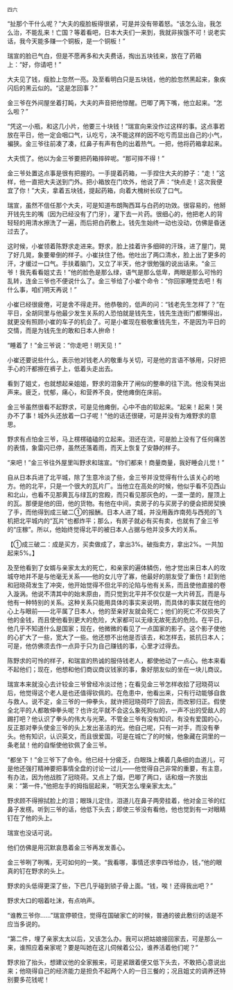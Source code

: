     四六 

   “扯那个干什么呢？”大夫的瘦脸板得很紧，可是并没有带着怒。“该怎么治，我怎么治，不能乱来！亡国？等着看吧，日本大夫们一来到，我就非挨饿不可！说老实话，我今天能多赚一个铜板，是一个铜板！”

   瑞宣的脸已气白，但是不愿再多和大夫费话，掏出五块钱来，放在了药箱上：“好，你请吧！”

   大夫见了钱，瘦脸上忽然一亮。及至看明白只是五块钱，他的脸忽然黑起来，象疾闪后的黑云似的。“这是怎回事？”

   金三爷在外间屋坐着打盹，大夫的声音把他惊醒。巴唧了两下嘴，他立起来。“怎么啦？”

   “凭这一小瓶，和这几小片，他要三十块钱！”瑞宣向来没作过这样的事。这点事若放在平日，他一定会咽口气，认吃亏，决不能这样的因不吃亏而显出自己的小气，褊狭。金三爷往前凑了凑，红鼻子有声有色的出着热气。一把，他将药箱拿起来。

   大夫慌了。他以为金三爷要把药箱摔碎呢。“那可摔不得！”

   金三爷处置这点事是很有把握的。一手提着药箱，一手捏住大夫的脖子：“走！”这样，他一直把大夫送到门外。把小箱放在门坎外，他说了声：“快点走！这次我便宜了你！”大夫，拿着五块钱，提起药箱，向着大槐树长叹了口气。

   瑞宣，虽然不信任那个大夫，可是知道布朗陶西耳与白药的功效。很容易的，他掰开钱先生的嘴（因为已经没有了门牙），灌下去一片药。很细心的，他把老人的背轻轻的用清水擦洗了一遍，而后把白药敷上。钱先生始终一动也没动，仿佛是昏迷过去了。

   这时候，小崔领着陈野求走进来。野求，脸上挂着许多细碎的汗珠，进了屋门，晃了好几晃，象要晕倒的样子。小崔扶住了他。他吐出了两口清水，脸上出了更多的汗，才缓过一口气。手扶着脑门，又立了半天，他才很勉强的说出话来。“金三爷！我先看看姐丈去！”他的脸色是那么绿，语气是那么低卑，两眼是那么可怜的乱转，连金三爷也不便说什么了。金三爷给了小崔个命令：“你回家睡觉去吧！有什么事，咱们明天再说！”

   小崔已经很疲倦，可是舍不得走开。他恭敬的，低声的问：“钱老先生怎样了？”在平日，全胡同里与他最少发生关系的人恐怕就是钱先生，钱先生连街门都懒得出，就更没有照顾小崔的车子的机会了。可是小崔现在极敬重钱先生，不是因为平日的交情，而是为钱先生的敢和日本人拚命！

   “睡着了！”金三爷说：“你走吧！明天见！”

   小崔还要说些什么，表示他对钱老人的敬重与关切，可是他的言语不够用，只好把手心的汗都擦在裤子上，低着头走出去。

   看到了姐丈，也就想起亲姐姐，野求的泪象开了闸似的整串的往下流。他没有哭出声来。疲乏，忧郁，痛心，和营养不良，使他瘫倒在床前。

   金三爷虽然很看不起野求，可是见他瘫倒，心中不由的软起来。“起来！起来！哭办不了事！城外头还放着一口子呢！”他的话还很硬，可是并没有为难野求的意思。

   野求有点怕金三爷，马上楞楞磕磕的立起来。泪还在流，可是脸上没有了任何痛苦的表情，象雷闪已停，虽然还落着雨，而天上恢复了安静的样子。

   “来吧！”金三爷往外屋里叫野求和瑞宣。“你们都来！商量商量，我好睡会儿觉！”

   自从日本兵进了北平城，除了生意冷淡了些，金三爷并没觉得有什么该关心的地方。他的北平，只是一个很大的瓦片厂。当他立在高处的时候，他似乎看不见西山和北山，也看不见那黄瓦与绿瓦的宫殿，而只看见那灰色的，一垄一垄的，屋顶上的瓦。那便是他的田，他的货物。有他在中间，卖房子的与买房子的便会把房契换了手，而他得到成三破二①的报酬。日本人进了城，并没用轰炸南苑与西苑的飞机把北平城内的“瓦片”也都炸平；那么，有房子就必有买有卖，也就有了金三爷的“庄稼”。所以，他始终觉得北平的被日本人占据与他并没多大的关系。

   【①成三破二：成是买方，买卖做成了，拿出3%。破指卖方，拿出2%。一共加起来5%。】

   及至他看到了女婿与亲家太太的死亡，和亲家的遍体鳞伤，他才觉出来日本人的攻城夺地并不是与他毫无关系——他的女儿守了寡，他最好的朋友受了重伤！赶到他和冠晓荷发生了冲突，他开始觉得不但北平的沦陷与他有关系，而且使他直接的卷入漩涡。他说不清其中的始末原由，而只觉到北平并不仅仅是一大片砖瓦，而是与他有一种特别的关系。这种关系只能用具体的事实来说明，而具体的事实就在他的心上与眼前——北平属了日本人，他的至亲好友就会死亡；他们的死亡不仅损失了他的金钱，而且使他看到更大的危险，大家都可以无缘无故死去的危险。在平日，他几乎不知道什么是国家；现在，他微微的看见了一点国家的影子。这个影子使他的心扩大了一些，宽大了一些。他还想不出他是否该去，和怎样去，抵抗日本人；可是，他仿佛须去作一点异于只为自己赚钱的事，心里才过得去。

   陈野求的可怜的样子，和瑞宣的热诚的服侍钱老人，都使他动了一点心。他本来看不起他们；现在，他想和他们商议商议钱家的事，象好朋友似的坐在一块儿商议。

   瑞宣本来就没心去计较金三爷曾经冷淡过他；在看见金三爷怎样收拾了冠晓荷以后，他觉得这个老人是也还值得钦佩的。在危患中，他看出来，只有行动能够自救与救人。说不定，金三爷的一伸拳头，就许把冠晓荷吓了回去，而改邪归正。假使全北平的人都敢伸拳头呢？也许北平就不会这么象死狗似的，一声不出的受敌人的踢打吧？他认识了拳头的伟大与光荣。不管金三爷有没有知识，有没有爱国的心，反正那对拳头使金三爷的头上发出圣洁的光。他自己呢，只有一对手，而没有拳头。他有知识，认识英文，而且很爱国，可是在城亡了的时候，他象藏在洞里的一条老鼠！他的自惭使他钦佩了金三爷。

   “都坐下！”金三爷下了命令。他已经十分疲乏，白眼珠上横着几条细的血道儿，可是他还强打精神要把事情全盘的讨论一过儿——他觉得自己非常的重要，有主意，有办法，因为他战胜了冠晓荷。又点上了烟，巴唧了两口，话和烟一齐放出来：“第一件，”他把左手的拇指屈起来，“明天怎么埋亲家太太。”

   野求顾不得擦拭脸上的泪；眼珠儿定住，泪道儿在鼻子两旁挂着，他对金三爷的红鼻子发楞。听到三爷的话，他低下头去；即使三爷没有看他，他也觉到有一对眼睛钉在了他的头上。

   瑞宣也没话可说。

   他们仿佛是用沉默哀恳着金三爷再发发善心。

   金三爷咧了咧嘴，无可如何的一笑。“我看哪，事情还求李四爷给办，钱，”他的眼真的钉在野求的头上。

   野求的头低得更深了些，下巴几乎碰到锁子骨上面。“钱，唉！还得我出吧？”

   野求大口的咽着吐沫，有点响声。

   “谁教三爷你……”瑞宣停顿住，觉得在国破家亡的时候，普通的彼此敷衍的话是不应当多说的。

   “第二件，埋了亲家太太以后，又该怎么办。我可以把姑娘接回家去，可是那么一来，谁照应着亲家呢？要是叫她在这儿伺候着公公，谁养活着他们呢？”

   野求抬了抬头，想建议他的全家搬来，可是紧跟着便又低下头去，不敢把心意说出来；他晓得自己的经济能力是担负不起两个人的一日三餐的；况且姐丈的调养还特别要多花钱呢！

